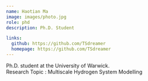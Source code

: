 ```yaml
---
name: Haotian Ma
image: images/photo.jpg
role: phd
description: Ph.D. Student

links:
  github: https://github.com/TSdreamer
  homepage: https://github.com/TSdreamer
---
```


Ph.D. student at the University of Warwick.  
Research Topic : Multiscale Hydrogen System Modelling
